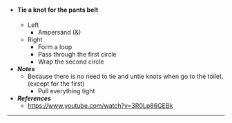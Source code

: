 - #### Tie a knot for the pants belt
    - Left
        - Ampersand (&)
    - Right
        - Form a loop
        - Pass through the first circle
        - Wrap the second circle
- ***Notes***
    - Because there is no need to tie and untie knots when go to the toilet. (except for the first)
        - Pull everything tight
- ***References***
    - https://www.youtube.com/watch?v=3R0Lp86GEBk
- ---
